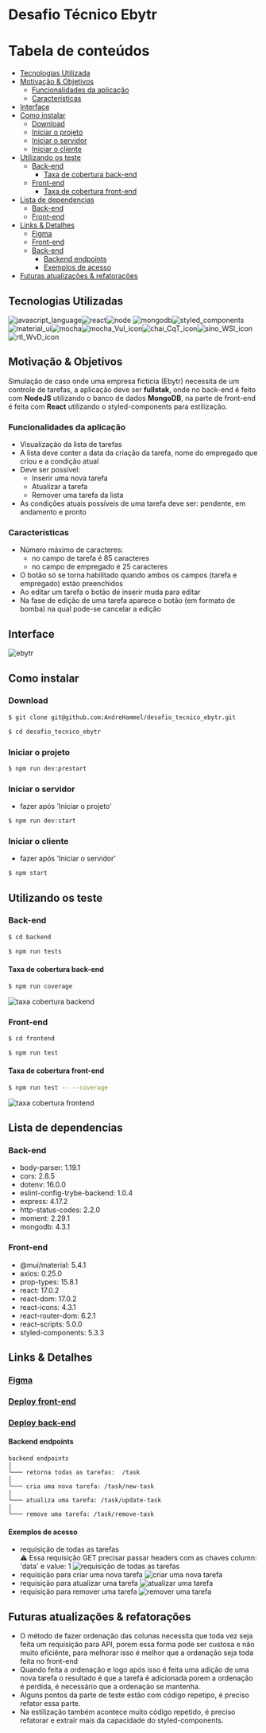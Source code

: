 # Desafio Técnico Ebytr

Tabela de conteúdos
=================
<!--ts-->
  * [Tecnologias Utilizada](#tecnologias-utilizadas)
  * [Motivação & Objetivos](#Motivação--Objetivos)
    * [Funcionalidades da aplicação](#funcionalidades-da-aplicação)
    * [Características](#características)
  * [Interface](#Interface)
  * [Como instalar](#como-instalar)
    * [Download](#download)
    * [Iniciar o projeto](#iniciar-o-projeto)
    * [Iniciar o servidor](#iniciar-o-servidor)
    * [Iniciar o cliente](#iniciar-o-cliente)
  * [Utilizando os teste](#utilizando-os-teste)
    * [Back-end](#back-end)
      * [Taxa de cobertura back-end](#taxa-de-cobertura-back-end)
    * [Front-end](#front-end)
      * [Taxa de cobertura front-end](#taxa-de-cobertura-front-end)
  * [Lista de dependencias](#lista-de-dependencias)
    * [Back-end](#back-end)
    * [Front-end](#front-end)
  * [Links & Detalhes](#links--detalhes)
    * [Figma](#figma)
    * [Front-end](#deploy-front-end)
    * [Back-end](#deploy-front-end)
      * [Backend endpoints](#backend-endpoints)
      * [Exemplos de acesso](#exemplos-de-acesso)
  * [Futuras atualizações & refatorações](#futuras-atualizações--refatorações)
<!--te-->
## Tecnologias Utilizadas
  ![javascript_language](https://user-images.githubusercontent.com/54488551/154150106-83a4f955-ecdc-4e8d-bb42-370412a1cfe0.png)![react](https://user-images.githubusercontent.com/54488551/154149932-cd5e451e-4384-40bc-8907-6ee50cb989c5.png)![node](https://user-images.githubusercontent.com/54488551/154150313-7e77d116-dfe0-4070-9bab-3790f03d0b62.png)
![mongodb](https://user-images.githubusercontent.com/54488551/154150227-4dc78f24-5d20-4f08-bf9a-97f5c45e4c78.png)![styled_components](https://user-images.githubusercontent.com/54488551/154152151-53f25e42-8893-4e61-b77e-c81bcdf36394.png)![material_ui](https://user-images.githubusercontent.com/54488551/154157869-0ab970ba-86de-470d-8fc4-b7ce7b783476.png)![mocha](https://user-images.githubusercontent.com/54488551/154359255-218498d8-668a-4ebc-a3a3-d8571c501dc4.svg)![mocha_Vul_icon](https://user-images.githubusercontent.com/54488551/154360297-6f7c3756-363e-4e65-9a03-7d7c57ce3044.png)![chai_CqT_icon](https://user-images.githubusercontent.com/54488551/154359766-deb5c3a8-c559-4ff3-a19c-8480208858a1.png)![sino_WSI_icon](https://user-images.githubusercontent.com/54488551/154360504-30452629-7e14-41d2-af54-d64f204b12de.png)![rtl_WvD_icon](https://user-images.githubusercontent.com/54488551/154360701-d26bf9f1-7232-41a6-8a48-bb3e287582f4.png)


## Motivação & Objetivos

  Simulação de caso onde uma empresa fictícia (Ebytr) necessita de um controle de tarefas, a aplicação deve ser **fullstak**, onde no back-end é feito com **NodeJS** utilizando o banco de dados **MongoDB**, na parte de front-end é feita com **React** utilizando o styled-components para estilização.

### Funcionalidades da aplicação

  - Visualização da lista de tarefas
  - A lista deve conter a data da criação da tarefa, nome do empregado que criou e a condição atual
  - Deve ser possível:
      * Inserir uma nova tarefa
      * Atualizar a tarefa
      * Remover uma tarefa da lista
  - As condições atuais possíveis de uma tarefa deve ser: pendente, em andamento e pronto

### Características

  - Número máximo de caracteres:
    * no campo de tarefa é 85 caracteres
    * no campo de empregado é 25 caracteres
  - O botão só se torna habilitado quando ambos os campos (tarefa e empregado) estão preenchidos
  - Ao editar um tarefa o botão de inserir muda para editar
  - Na fase de edição de uma tarefa aparece o botão (em formato de bomba) na qual pode-se cancelar a edição

## Interface
![ebytr](https://user-images.githubusercontent.com/54488551/154064637-8977b188-c114-46da-b5cf-a0caa04482b3.gif)

## Como instalar

### Download

```sh
$ git clone git@github.com:AndreHammel/desafio_tecnico_ebytr.git
```

```sh
$ cd desafio_tecnico_ebytr
```
### Iniciar o projeto

```sh
$ npm run dev:prestart
```

### Iniciar o servidor
- fazer após 'Iniciar o projeto'

```sh
$ npm run dev:start
```

### Iniciar o cliente
- fazer após 'Iniciar o servidor'

```sh
$ npm start
```

## Utilizando os teste

### Back-end

```sh
$ cd backend
```

```sh
$ npm run tests
```

#### Taxa de cobertura back-end

```sh
$ npm run coverage
```
![taxa cobertura backend](https://user-images.githubusercontent.com/54488551/154141214-0206fac0-f729-4765-87d2-86d2dce01c1e.png)

### Front-end

```sh
$ cd frontend
```

```sh
$ npm run test
```


#### Taxa de cobertura front-end

```sh
$ npm run test -- --coverage
```

![taxa cobertura frontend](https://user-images.githubusercontent.com/54488551/154357564-77b1d6d2-4eb4-4b8e-9f1f-fba39668c4f2.png)

## Lista de dependencias

### Back-end

* body-parser: 1.19.1
* cors: 2.8.5
* dotenv: 16.0.0
* eslint-config-trybe-backend: 1.0.4
* express: 4.17.2
* http-status-codes: 2.2.0
* moment: 2.29.1
* mongodb: 4.3.1

### Front-end

* @mui/material: 5.4.1
* axios: 0.25.0
* prop-types: 15.8.1
* react: 17.0.2
* react-dom: 17.0.2
* react-icons: 4.3.1
* react-router-dom: 6.2.1
* react-scripts: 5.0.0
* styled-components: 5.3.3

## Links & Detalhes


### [Figma](https://www.figma.com/file/Vli77MPIoMZMwpqSTtQDrX/Desafio-T%C3%A9cnico---Ebytr?node-id=0%3A1)

### [Deploy front-end](https://frontend-ebytr-1000.herokuapp.com/task-management)

### [Deploy back-end](https://backend-ebytr-1000.herokuapp.com/task)

#### Backend endpoints
```
backend endpoints
│
└─── retorna todas as tarefas:  /task
│
└─── cria uma nova tarefa: /task/new-task
│
└─── atualiza uma tarefa: /task/update-task
│
└─── remove uma tarefa: /task/remove-task
```
#### Exemplos de acesso

* requisição de todas as tarefas\
:warning: Essa requisição GET precisar passar headers com as chaves column: 'data' e value: 1
![requisição de todas as tarefas](https://user-images.githubusercontent.com/54488551/154137855-a96789cc-4ff0-440c-80e2-ea8963736425.png)
* requisição para criar uma nova tarefa
![criar uma nova tarefa](https://user-images.githubusercontent.com/54488551/154138040-a85cdaf5-c6fb-4ccd-87cb-8bfcbf5bbdc8.png)
* requisição para atualizar uma tarefa
![atualizar uma tarefa](https://user-images.githubusercontent.com/54488551/154138074-7d552ef1-c297-448f-a84a-509c87f30167.png)
* requisição para remover uma tarefa
![remover uma tarefa](https://user-images.githubusercontent.com/54488551/154138086-2142a0c2-88b6-4512-9412-3c5bc85664af.png)

## Futuras atualizações & refatorações

* O método de fazer ordenação das colunas necessíta que toda vez seja feita um requisição para API, porem essa forma pode ser custosa e não muito eficiênte, para melhorar isso é melhor que a ordenação seja toda feita no front-end
* Quando feita a ordenação e logo após isso é feita uma adição de uma nova tarefa o resultado é que a tarefa é adicionada  porem a ordenação é perdida, é necessário que a ordenação se mantenha.
* Alguns pontos da parte de teste estão com código repetipo, é preciso refator essa parte.
* Na estilização também acontece muito código repetido, é preciso refatorar e extrair mais da capacidade do styled-components.